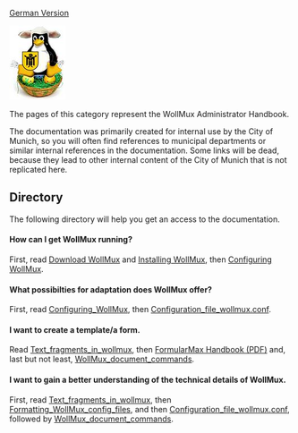 [German Version](Handbuch_des_WollMux.md)

![Eierlegender WollMux](100px-Wollmux.jpg "Eierlegender WollMux")

The pages of this category represent the WollMux Administrator Handbook.

The documentation was primarily created for internal use by the City of
Munich, so you will often find references to municipal departments or
similar internal references in the documentation. Some links will be
dead, because they lead to other internal content of the City of Munich
that is not replicated here.

Directory
---------

The following directory will help you get an access to the
documentation.

#### How can I get WollMux running?

First, read [Download WollMux](Download_WollMux.md) and
[Installing WollMux](Installing_WollMux.md), then [Configuring WollMux](Configuring_WollMux.md).

#### What possibilties for adaptation does WollMux offer?

First, read [Configuring\_WollMux](Configuring_WollMux.md), then
[Configuration\_file\_wollmux.conf](Configuration_file_wollmux_conf.md).

#### I want to create a template/a form.

Read
[Text\_fragments\_in\_wollmux](Text_fragments_in_wollmux.md),
then [FormularMax Handbook
(PDF)](http://www.wollmux.net/files/FormularMax_Handbook_english.pdf)
and, last but not least,
[WollMux\_document\_commands](WollMux_document_commands.md).

#### I want to gain a better understanding of the technical details of WollMux.

First, read
[Text\_fragments\_in\_wollmux](Text_fragments_in_wollmux.md),
then
[Formatting\_WollMux\_config\_files](Formatting_WollMux_config_files.md),
and then
[Configuration\_file\_wollmux.conf](Configuration_file_wollmux_conf.md),
followed by
[WollMux\_document\_commands](WollMux_document_commands.md).
